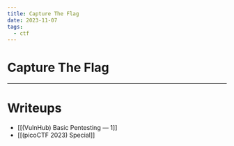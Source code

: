 ```yaml
---
title: Capture The Flag
date: 2023-11-07
tags:
  - ctf
---
```


# Capture The Flag

---

# Writeups

- [[(VulnHub) Basic Pentesting — 1]]
- [[(picoCTF 2023) Special]]